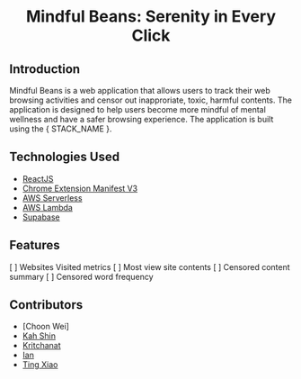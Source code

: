 
<h1 align="center">Mindful Beans: Serenity in Every Click</h1>

## Introduction

Mindful Beans is a web application that allows users to track their web browsing activities and censor out inapproriate, toxic, harmful contents. The application is designed to help users become more mindful of mental wellness and have a safer browsing experience. The application is built using the { STACK_NAME }.

## Technologies Used
- [ReactJS](https://reactjs.org/)
- [Chrome Extension Manifest V3](https://developer.chrome.com/docs/extensions/mv3/intro/mv3-overview/)
- [AWS Serverless](https://aws.amazon.com/serverless/)
- [AWS Lambda](https://aws.amazon.com/lambda/)
- [Supabase](https://supabase.io/)


## Features
[ ] Websites Visited metrics
[ ] Most view site contents
[ ] Censored content summary
[ ] Censored word frequency

## Contributors
- [Choon Wei]
- [Kah Shin](www.github.com/angks)
- [Kritchanat](www.github.com/kritp03)
- [Ian](https://www.linkedin.com/in/ianchua0204/)
- [Ting Xiao](https://github.com/tingxiao88)


